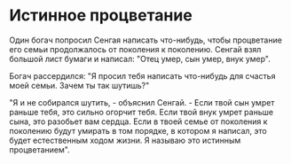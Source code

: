 # Истинное процветание

Один богач попросил Сенгая написать что-нибудь, чтобы процветание его семьи продолжалось от поколения к поколению. Сенгай взял большой лист бумаги и написал: "Отец умер, сын умер, внук умер".

Богач рассердился: "Я просил тебя написать что-нибудь для счастья моей семьи. Зачем ты так шутишь?"

"Я и не собирался шутить, - объяснил Сенгай. - Если твой сын умрет раньше тебя, это сильно огорчит тебя. Если твой внук умрет раньше сына, это разобьет вам сердца. Если в твоей семье от поколения к поколению будут умирать в том порядке, в котором я написал, это будет естественным ходом жизни. Я называю это истинным процветанием".
